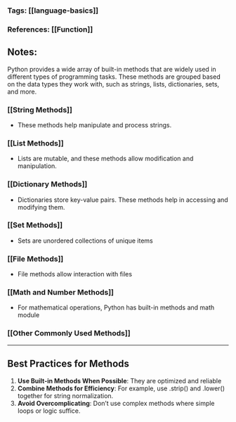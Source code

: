 ### Tags: [[language-basics]]
### References: [[Function]]

## Notes:

Python provides a wide array of built-in methods that are widely used in different types of programming tasks. These methods are grouped based on the data types they work with, such as strings, lists, dictionaries, sets, and more.

### [[String Methods]]
* These methods help manipulate and process strings.

### [[List Methods]]
* Lists are mutable, and these methods allow modification and manipulation.

### [[Dictionary Methods]]
* Dictionaries store key-value pairs. These methods help in accessing and modifying them.

### [[Set Methods]]
* Sets are unordered collections of unique items

### [[File Methods]]
* File methods allow interaction with files

### [[Math and Number Methods]]
* For mathematical operations, Python has built-in methods and math module

### [[Other Commonly Used Methods]]

---
## Best Practices for Methods

1. **Use Built-in Methods When Possible**: They are optimized and reliable
2. **Combine Methods for Efficiency**: For example, use .strip() and .lower() together for string normalization.
3. **Avoid Overcomplicating**: Don’t use complex methods where simple loops or logic suffice.
